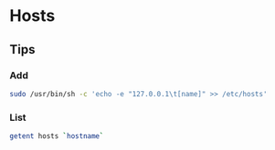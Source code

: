 # Hosts

## Tips

### Add

```sh
sudo /usr/bin/sh -c 'echo -e "127.0.0.1\t[name]" >> /etc/hosts'
```

### List

```sh
getent hosts `hostname`
```
